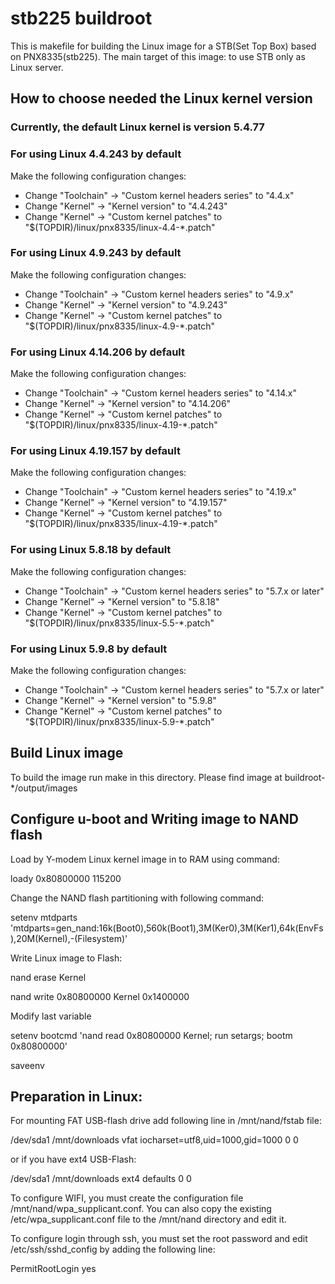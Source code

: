 # stb225 buildroot
This is makefile for building the Linux image for a STB(Set Top Box) based on PNX8335(stb225).
The main target of this image: to use STB only as Linux server.

## How to choose needed the Linux kernel version

### Currently, the default Linux kernel is version 5.4.77

### For using Linux 4.4.243 by default
Make the following configuration changes:
* Change "Toolchain" -> "Custom kernel headers series" to "4.4.x"
* Change "Kernel" -> "Kernel version" to "4.4.243"
* Change "Kernel" -> "Custom kernel patches" to "$(TOPDIR)/linux/pnx8335/linux-4.4-*.patch"

### For using Linux 4.9.243 by default
Make the following configuration changes:
* Change "Toolchain" -> "Custom kernel headers series" to "4.9.x"
* Change "Kernel" -> "Kernel version" to "4.9.243"
* Change "Kernel" -> "Custom kernel patches" to "$(TOPDIR)/linux/pnx8335/linux-4.9-*.patch"

### For using Linux 4.14.206 by default
Make the following configuration changes:
* Change "Toolchain" -> "Custom kernel headers series" to "4.14.x"
* Change "Kernel" -> "Kernel version" to "4.14.206"
* Change "Kernel" -> "Custom kernel patches" to "$(TOPDIR)/linux/pnx8335/linux-4.19-*.patch"

### For using Linux 4.19.157 by default
Make the following configuration changes:
* Change "Toolchain" -> "Custom kernel headers series" to "4.19.x"
* Change "Kernel" -> "Kernel version" to "4.19.157"
* Change "Kernel" -> "Custom kernel patches" to "$(TOPDIR)/linux/pnx8335/linux-4.19-*.patch"

### For using Linux 5.8.18 by default
Make the following configuration changes:
* Change "Toolchain" -> "Custom kernel headers series" to "5.7.x or later"
* Change "Kernel" -> "Kernel version" to "5.8.18"
* Change "Kernel" -> "Custom kernel patches" to "$(TOPDIR)/linux/pnx8335/linux-5.5-*.patch"

### For using Linux 5.9.8 by default
Make the following configuration changes:
* Change "Toolchain" -> "Custom kernel headers series" to "5.7.x or later"
* Change "Kernel" -> "Kernel version" to "5.9.8"
* Change "Kernel" -> "Custom kernel patches" to "$(TOPDIR)/linux/pnx8335/linux-5.9-*.patch"

## Build Linux image
To build the image run make in this directory.
Please find image at buildroot-*/output/images

## Configure u-boot and Writing image to NAND flash
Load by Y-modem Linux kernel image in to RAM using command:

loady 0x80800000 115200

Change the NAND flash partitioning with following command:

setenv mtdparts 'mtdparts=gen_nand:16k(Boot0),560k(Boot1),3M(Ker0),3M(Ker1),64k(EnvFs),20M(Kernel),-(Filesystem)'

Write Linux image to Flash:

nand erase Kernel

nand write 0x80800000 Kernel 0x1400000

Modify last variable

setenv bootcmd 'nand read 0x80800000 Kernel; run setargs; bootm 0x80800000'

saveenv

## Preparation in Linux:
For mounting FAT USB-flash drive add following line in /mnt/nand/fstab file:

/dev/sda1 /mnt/downloads   vfat  iocharset=utf8,uid=1000,gid=1000 0 0

or if you have ext4 USB-Flash:

/dev/sda1 /mnt/downloads   ext4  defaults 0 0

To configure WIFI, you must create the configuration file /mnt/nand/wpa_supplicant.conf.
You can also copy the existing /etc/wpa_supplicant.conf file to the /mnt/nand directory and edit it.

To configure login through ssh, you must set the root password and edit /etc/ssh/sshd_config by adding the following line:

PermitRootLogin yes
